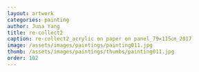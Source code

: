 ```yaml
---
layout: artwork
categories: painting
author: Juna Yang
title: re-collect2
caption: re-collect2_acrylic on paper on panel_79×115㎝_2017
image: /assets/images/paintings/painting011.jpg
thumb: /assets/images/paintings/thumbs/painting011.jpg
order: 102
---
```

